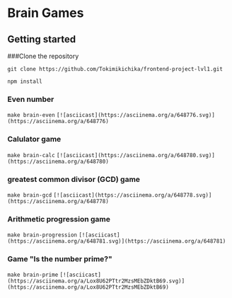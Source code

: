 # Brain Games

## Getting started

###Clone the repository

```git clone https://github.com/Tokimikichika/frontend-project-lvl1.git```

```npm install```

### Even number
```make brain-even```
`
[![asciicast](https://asciinema.org/a/648776.svg)](https://asciinema.org/a/648776)
`
### Calulator game
```make brain-calc```
`
[![asciicast](https://asciinema.org/a/648780.svg)](https://asciinema.org/a/648780)
`
### greatest common divisor (GCD) game
```make brain-gcd```
`
[![asciicast](https://asciinema.org/a/648778.svg)](https://asciinema.org/a/648778)
`
### Arithmetic progression game
```make brain-progression```
`
[![asciicast](https://asciinema.org/a/648781.svg)](https://asciinema.org/a/648781)
`
### Game "Is the number prime?"
```make brain-prime```
`
[![asciicast](https://asciinema.org/a/Lox8U62PTtr2MzsMEbZDktB69.svg)](https://asciinema.org/a/Lox8U62PTtr2MzsMEbZDktB69)
`
